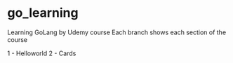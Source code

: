 # go_learning

Learning GoLang by Udemy course
Each branch shows each section of the course

1 - Helloworld
2 - Cards

